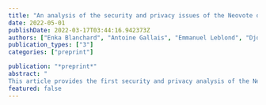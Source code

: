 ```yaml
---
title: "An analysis of the security and privacy issues of the Neovote online voting system"
date: 2022-05-01
publishDate: 2022-03-17T03:44:16.942373Z
authors: ["Enka Blanchard", "Antoine Gallais", "Emmanuel Leblond", "Djohar Sidhoum-Rahal", "Juliette Walter"]
publication_types: ["3"]
categories: ["preprint"]

publication: "*preprint*"
abstract: "
This article provides the first security and privacy analysis of the Neovote voting system, which was used for three of the five primaries  in the French 2022 presidential election. We show that the demands of transparency, verifiability and security set by French governmental organisations were not met, and propose multiple attacks against the system targeting both the breach of voters' privacy and the manipulation of the tally. We also show  how inconsistencies in the verification system  allow the publication of erroneous tallies and document how this arrived in practice during one of the primary elections."
featured: false
---
```


